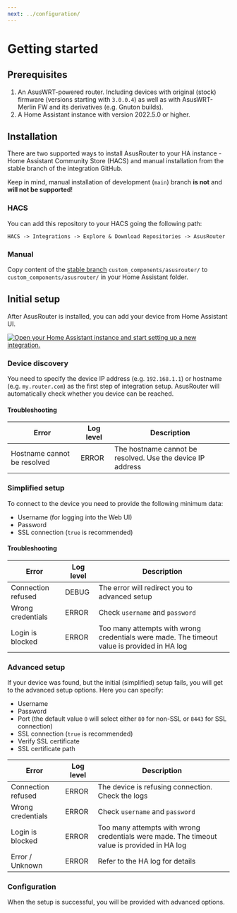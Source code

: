 ```yaml
---
next: ../configuration/
---
```


# Getting started

## Prerequisites

1. An AsusWRT-powered router. Including devices with original (stock) firmware (versions starting with `3.0.0.4`) as well as with AsusWRT-Merlin FW and its derivatives (e.g. Gnuton builds).
2. A Home Assistant instance with version 2022.5.0 or higher.

## Installation

There are two supported ways to install AsusRouter to your HA instance - Home Assistant Community Store (HACS) and manual installation from the stable branch of the integration GitHub.

Keep in mind, manual installation of development (`main`) branch **is not** and **will not be supported**!

### HACS

You can add this repository to your HACS going the following path:

`HACS -> Integrations -> Explore & Download Repositories -> AsusRouter`

### Manual

Copy content of the [stable branch](https://github.com/Vaskivskyi/ha-asusrouter/tree/stable) `custom_components/asusrouter/` to `custom_components/asusrouter/` in your Home Assistant folder.

## Initial setup

After AsusRouter is installed, you can add your device from Home Assistant UI.

[![Open your Home Assistant instance and start setting up a new integration.](https://my.home-assistant.io/badges/config_flow_start.svg)](https://my.home-assistant.io/redirect/config_flow_start/?domain=asusrouter)

### Device discovery

You need to specify the device IP address (e.g. `192.168.1.1`) or hostname (e.g. `my.router.com`) as the first step of integration setup. AsusRouter will automatically check whether you device can be reached.

#### Troubleshooting

|                      Error|Log level|                                               Description|
|---------------------------|---------|----------------------------------------------------------|
|Hostname cannot be resolved|ERROR    |The hostname cannot be resolved. Use the device IP address|

### Simplified setup

To connect to the device you need to provide the following minimum data:
- Username (for logging into the Web UI)
- Password
- SSL connection (`true` is recommended)

#### Troubleshooting

|             Error|Log level|                                                                                Description|
|------------------|---------|-------------------------------------------------------------------------------------------|
|Connection refused|DEBUG    |The error will redirect you to advanced setup                                              |
|Wrong credentials |ERROR    |Check `username` and `password`                                                            |
|Login is blocked  |ERROR    |Too many attempts with wrong credentials were made. The timeout value is provided in HA log|

### Advanced setup

If your device was found, but the initial (simplified) setup fails, you will get to the advanced setup options. Here you can specify:
- Username
- Password
- Port (the default value `0` will select either `80` for non-SSL or `8443` for SSL connection)
- SSL connection (`true` is recommended)
- Verify SSL certificate
- SSL certificate path

|             Error|Log level|                                                                                Description|
|------------------|---------|-------------------------------------------------------------------------------------------|
|Connection refused|ERROR    |The device is refusing connection. Check the logs                                          |
|Wrong credentials |ERROR    |Check `username` and `password`                                                            |
|Login is blocked  |ERROR    |Too many attempts with wrong credentials were made. The timeout value is provided in HA log|
|Error / Unknown   |ERROR    |Refer to the HA log for details                                                            |

### Configuration

When the setup is successful, you will be provided with advanced options.
